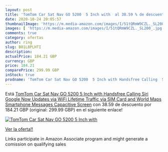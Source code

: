 ```yaml
---
layout: post
title: 'TomTom Car Sat Nav GO 5200  5 Inch with  al 38.59 % de descuento'
date: 2020-10-24 20:05:57
thumbnailImage: 'https://m.media-amazon.com/images/I/51tQRmW9CZL._SL200_.jpg'
images: [ 'https://m.media-amazon.com/images/I/51tQRmW9CZL._SL200_.jpg' ]
comments: true
category: ofertas
author: ring
slug: B01L8PLHTI
description:
actualPrice: 184.21 GBP
currency: GBP
price: 184.21
comparePrice: 299.99 GBP
inStock: true
prodname: 'TomTom Car Sat Nav GO 5200  5 Inch with Handsfree Calling  Siri  Google Now  Updates via WiFi  Lifetime Traffic via SIM Card and World Maps  Smartphone Messages  Capacitive Screen'
---
```


Está [TomTom Car Sat Nav GO 5200  5 Inch with Handsfree Calling  Siri  Google Now  Updates via WiFi  Lifetime Traffic via SIM Card and World Maps  Smartphone Messages  Capacitive Screen](https://www.amazon.co.uk/dp/B01L8PLHTI/?tag=tolees0a-21) con 38.59 de descuento por 184.21 GBP (original: 299.99 GBP) en el siguiente enlace!

[![TomTom Car Sat Nav GO 5200  5 Inch with ](https://m.media-amazon.com/images/I/51tQRmW9CZL._SL200_.jpg)](https://www.amazon.co.uk/dp/B01L8PLHTI/?tag=tolees0a-21)

[Ver la oferta!!](https://www.amazon.co.uk/dp/B01L8PLHTI/?tag=tolees0a-21)

Links participate in Amazon Associate program and might generate a comission on qualifying sales


